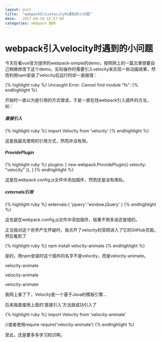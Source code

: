 ```yaml
---
layout: post
title:  "webpack引入velocity时遇到的小问题"
date:   2017-04-18 15:57:00
categories: webpack 插件
---
```

# webpack引入velocity时遇到的小问题

今天在看vue官方提供的webpack-simple的demo，按照网上的一篇文章想要自己稍微修改下这个demo。实际操作时需要引入velocity来实现一些动画效果，然而利用npm安装了velocity后运行时却一直报错：

{% highlight ruby %}
	Uncaught Error: Cannot find module "fs":
{% endhighlight %}

开始时一直以为是引用的方式错误，于是一直在找webpack引入插件的方法，如：

##### 直接引入

{% highlight ruby %}
  import Velocity from 'velocity'
{% endhighlight %}

这是我最先使用的引用方式，然而并没有用。

##### ProvidePlugin

{% highlight ruby %}
plugins: [
  new webpack.ProvidePlugin({
    velocity: "velocity"
  }),
]
{% endhighlight %}

这是在webpack.config.js文件中添加插件，然而还是没有用处。

##### externals引用

{% highlight ruby %}
externals:{
  'jquery':'window.jQuery'
}
{% endhighlight %}

这也是在webpack.config.js文件中添加插件，结果不用多说还是错的。

正当我对这个世界产生怀疑时，我点开了velocity的官网进入了它的GitHub页面，然后看到了

{% highlight ruby %}
  npm install velocity-animate
{% endhighlight %}

是的，用npm安装时这个插件的名字不是velocity，而是velocity-animate。


velocity-animate

velocity-animate

velocity-animate

我网上查了下，Velocity是一个基于Java的模板引擎...

后来我直接用上面的‘直接引入’方法就成功引入了

{% highlight ruby %}
  import Velocity from 'velocity-animate'

  //或者使用require
  require('velocity-animate')
{% endhighlight %}

至此，还是要多多学习知识啊。